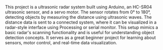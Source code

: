 This project is a ultrasonic radar system built using Arduino, an HC-SR04 ultrasonic sensor, and a servo motor. The sensor rotates from 0° to 180°, detecting objects by measuring the distance using ultrasonic waves. The distance data is sent to a connected system, where it can be visualized in a radar-style interface using Processing or serial monitor. This setup mimics a basic radar's scanning functionality and is useful for understanding object detection concepts. It serves as a great beginner project for learning about sensors, motor control, and real-time data visualization.
